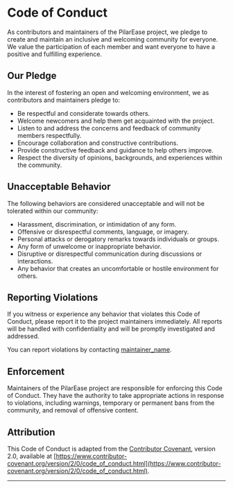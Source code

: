 # Code of Conduct

As contributors and maintainers of the PilarEase project, we pledge to create and maintain an inclusive and welcoming community for everyone. We value the participation of each member and want everyone to have a positive and fulfilling experience.

## Our Pledge

In the interest of fostering an open and welcoming environment, we as contributors and maintainers pledge to:

- Be respectful and considerate towards others.
- Welcome newcomers and help them get acquainted with the project.
- Listen to and address the concerns and feedback of community members respectfully.
- Encourage collaboration and constructive contributions.
- Provide constructive feedback and guidance to help others improve.
- Respect the diversity of opinions, backgrounds, and experiences within the community.

## Unacceptable Behavior

The following behaviors are considered unacceptable and will not be tolerated within our community:

- Harassment, discrimination, or intimidation of any form.
- Offensive or disrespectful comments, language, or imagery.
- Personal attacks or derogatory remarks towards individuals or groups.
- Any form of unwelcome or inappropriate behavior.
- Disruptive or disrespectful communication during discussions or interactions.
- Any behavior that creates an uncomfortable or hostile environment for others.

## Reporting Violations

If you witness or experience any behavior that violates this Code of Conduct, please report it to the project maintainers immediately. All reports will be handled with confidentiality and will be promptly investigated and addressed.

You can report violations by contacting [maintainer_name](mailto:maintainer_email@example.com).

## Enforcement

Maintainers of the PilarEase project are responsible for enforcing this Code of Conduct. They have the authority to take appropriate actions in response to violations, including warnings, temporary or permanent bans from the community, and removal of offensive content.

## Attribution

This Code of Conduct is adapted from the [Contributor Covenant](https://www.contributor-covenant.org/version/2/0/code_of_conduct.html), version 2.0, available at [https://www.contributor-covenant.org/version/2/0/code_of_conduct.html](https://www.contributor-covenant.org/version/2/0/code_of_conduct.html).

---